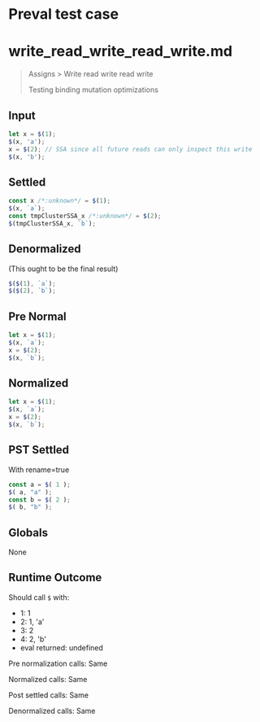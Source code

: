 # Preval test case

# write_read_write_read_write.md

> Assigns > Write read write read write
>
> Testing binding mutation optimizations

## Input

`````js filename=intro
let x = $(1);
$(x, 'a');
x = $(2); // SSA since all future reads can only inspect this write
$(x, 'b');
`````

## Settled


`````js filename=intro
const x /*:unknown*/ = $(1);
$(x, `a`);
const tmpClusterSSA_x /*:unknown*/ = $(2);
$(tmpClusterSSA_x, `b`);
`````

## Denormalized
(This ought to be the final result)

`````js filename=intro
$($(1), `a`);
$($(2), `b`);
`````

## Pre Normal


`````js filename=intro
let x = $(1);
$(x, `a`);
x = $(2);
$(x, `b`);
`````

## Normalized


`````js filename=intro
let x = $(1);
$(x, `a`);
x = $(2);
$(x, `b`);
`````

## PST Settled
With rename=true

`````js filename=intro
const a = $( 1 );
$( a, "a" );
const b = $( 2 );
$( b, "b" );
`````

## Globals

None

## Runtime Outcome

Should call `$` with:
 - 1: 1
 - 2: 1, 'a'
 - 3: 2
 - 4: 2, 'b'
 - eval returned: undefined

Pre normalization calls: Same

Normalized calls: Same

Post settled calls: Same

Denormalized calls: Same
